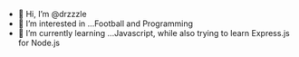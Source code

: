 - 👋 Hi, I’m @drzzzle
- 👀 I’m interested in ...Football and Programming
- 🌱 I’m currently learning ...Javascript, while also trying to learn Express.js for Node.js

<!---
drzzzle/drzzzle is a ✨ special ✨ repository because its `README.md` (this file) appears on your GitHub profile.
You can click the Preview link to take a look at your changes.
--->
